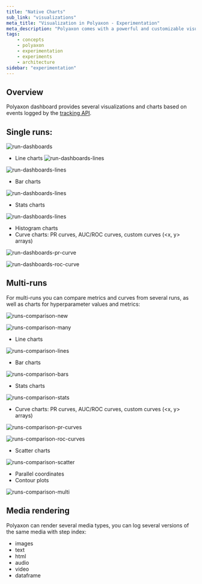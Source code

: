 ```yaml
---
title: "Native Charts"
sub_link: "visualizations"
meta_title: "Visualization in Polyaxon - Experimentation"
meta_description: "Polyaxon comes with a powerful and customizable visualization system for driving visualization in the dashboard or programmatically."
tags:
    - concepts
    - polyaxon
    - experimentation
    - experiments
    - architecture
sidebar: "experimentation"
---
```


## Overview

Polyaxon dashboard provides several visualizations and charts based on events logged by the [tracking API](/docs/experimentation/tracking/).

## Single runs:

![run-dashboards](../../../../content/images/dashboard/runs/dashboards.png)
 
 * Line charts
![run-dashboards-lines](../../../../content/images/dashboard/runs/dashboards-lines.png)

![run-dashboards-lines](../../../../content/images/dashboard/runs/dashboards-many.png)

 * Bar charts

![run-dashboards-lines](../../../../content/images/dashboard/runs/dashboards-bars.png)
 
 * Stats charts
 
![run-dashboards-lines](../../../../content/images/dashboard/runs/dashboards-stats.png)

 * Histogram charts
 * Curve charts: PR curves, AUC/ROC curves, custom curves (<x, y> arrays)
 
![run-dashboards-pr-curve](../../../../content/images/dashboard/runs/dashboard-pr-curve.png)

![run-dashboards-roc-curve](../../../../content/images/dashboard/runs/dashboards-roc-curve.png)

## Multi-runs
 
For multi-runs you can compare metrics and curves from several runs, as well as charts for hyperparameter values and metrics:

![runs-comparison-new](../../../../content/images/dashboard/comparison/charts-new.png)

![runs-comparison-many](../../../../content/images/dashboard/comparison/charts-many.png)

 * Line charts

![runs-comparison-lines](../../../../content/images/dashboard/comparison/charts-lines.png)

 * Bar charts
 
![runs-comparison-bars](../../../../content/images/dashboard/comparison/charts-bars.png)

 * Stats charts
 
![runs-comparison-stats](../../../../content/images/dashboard/comparison/charts-stats.png)
 
 * Curve charts: PR curves, AUC/ROC curves, custom curves (<x, y> arrays)

![runs-comparison-pr-curves](../../../../content/images/dashboard/comparison/charts-pr-curves.png)

![runs-comparison-roc-curves](../../../../content/images/dashboard/comparison/charts-roc-curves.png)

 * Scatter charts

![runs-comparison-scatter](../../../../content/images/dashboard/comparison/charts-scatter.png)

 * Parallel coordinates
 * Contour plots

![runs-comparison-multi](../../../../content/images/dashboard/comparison/charts-multi.png) 

## Media rendering

Polyaxon can render several media types, you can log several versions of the same media with step index:

 * images
 * text
 * html
 * audio
 * video
 * dataframe
